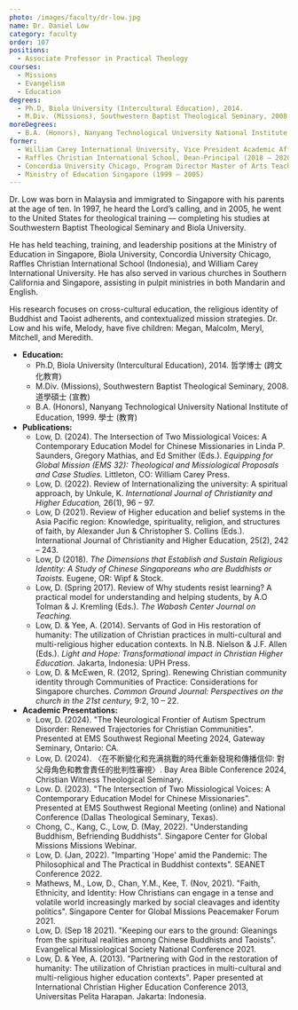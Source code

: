 ```yaml
---
photo: /images/faculty/dr-low.jpg
name: Dr. Daniel Low
category: faculty
order: 107
positions:
  - Associate Professor in Practical Theology
courses:
  - Missions
  - Evangelism
  - Education
degrees:
  - Ph.D, Biola University (Intercultural Education), 2014.
  - M.Div. (Missions), Southwestern Baptist Theological Seminary, 2008.
moreDegrees:
  - B.A. (Honors), Nanyang Technological University National Institute of Education, 1999.
former:
  - William Carey International University, Vice President Academic Affairs (2020 – 2022)
  - Raffles Christian International School, Dean-Principal (2018 – 2020)
  - Concordia University Chicago, Program Director Master of Arts Teaching (2015 – 2018)
  - Ministry of Education Singapore (1999 – 2005)
---
```


Dr. Low was born in Malaysia and immigrated to Singapore with his parents at the age of ten. In 1997, he heard the Lord’s calling, and in 2005, he went to the United States for theological training — completing his studies at Southwestern Baptist Theological Seminary and Biola University.

He has held teaching, training, and leadership positions at the Ministry of Education in Singapore, Biola University, Concordia University Chicago, Raffles Christian International School (Indonesia), and William Carey International University. He has also served in various churches in Southern California and Singapore, assisting in pulpit ministries in both Mandarin and English.

His research focuses on cross-cultural education, the religious identity of Buddhist and Taoist adherents, and contextualized mission strategies. Dr. Low and his wife, Melody, have five children: Megan, Malcolm, Meryl, Mitchell, and Meredith.

- **Education:**
  - Ph.D, Biola University (Intercultural Education), 2014. 哲学博士 (跨文化教育)
  - M.Div. (Missions), Southwestern Baptist Theological Seminary, 2008. 道學碩士 (宣教)
  - B.A. (Honors), Nanyang Technological University National Institute of Education, 1999. 學士 (教育)
- **Publications:**
  - Low, D. (2024). The Intersection of Two Missiological Voices: A Contemporary Education Model for Chinese Missionaries in Linda P. Saunders, Gregory Mathias, and Ed Smither (Eds.). _Equipping for Global Mission (EMS 32): Theological and Missiological Proposals and Case Studies._ Littleton, CO: William Carey Press.
  - Low, D. (2022). Review of Internationalizing the university: A spiritual approach, by Unkule, K. _International Journal of Christianity and Higher Education,_ 26(1), 96 – 97.
  - Low, D (2021). Review of Higher education and belief systems in the Asia Pacific region: Knowledge, spirituality, religion, and structures of faith, by Alexander Jun & Christopher S. Collins (Eds.). International Journal of Christianity and Higher Education, 25(2), 242 – 243.
  - Low, D (2018). _The Dimensions that Establish and Sustain Religious Identity: A Study of Chinese Singaporeans who are Buddhists or Taoists._ Eugene, OR: Wipf & Stock.
  - Low, D. (Spring 2017). Review of Why students resist learning? A practical model for understanding and helping students, by A.O Tolman & J. Kremling (Eds.). _The Wabash Center Journal on Teaching._
  - Low, D. & Yee, A. (2014). Servants of God in His restoration of humanity: The utilization of Christian practices in multi-cultural and multi-religious higher education contexts. In N.B. Nielson & J.F. Allen (Eds.). _Light and Hope: Transformational impact in Christian Higher Education._ Jakarta, Indonesia: UPH Press.
  - Low, D. & McEwen, R. (2012, Spring). Renewing Christian community identity through Communities of Practice: Considerations for Singapore churches. _Common Ground Journal: Perspectives on the church in the 21st century,_ 9:2, 10 – 22.
- **Academic Presentations:**
  - Low, D. (2024). "The Neurological Frontier of Autism Spectrum Disorder: Renewed Trajectories for Christian Communities". Presented at EMS Southwest Regional Meeting 2024, Gateway Seminary, Ontario: CA.
  - Low, D. (2024). 〈在不断變化和充满挑戰的時代重新發現和傳播信仰: 對父母角色和教會責任的批判性審視〉. Bay Area Bible Conference 2024, Christian Witness Theological Seminary. 
  - Low. D. (2023). "The Intersection of Two Missiological Voices: A Contemporary Education Model for Chinese Missionaries". Presented at EMS Southwest Regional Meeting (online) and National Conference (Dallas Theological Seminary, Texas).
  - Chong, C., Kang, C., Low, D. (May, 2022). "Understanding Buddhism, Befriending Buddhists". Singapore Center for Global Missions Missions Webinar.
  - Low, D. (Jan, 2022). "Imparting 'Hope' amid the Pandemic: The Philosophical and The Practical in Buddhist contexts". SEANET Conference 2022.
  - Mathews, M., Low, D., Chan, Y.M., Kee, T. (Nov, 2021). "Faith, Ethnicity, and Identity: How Christians can engage in a tense and volatile world increasingly marked by social cleavages and identity politics". Singapore Center for Global Missions Peacemaker Forum 2021.
  - Low, D. (Sep 18 2021). "Keeping our ears to the ground: Gleanings from the spiritual realities among Chinese Buddhists and Taoists". Evangelical Missiological Society National Conference 2021.
  - Low, D. & Yee, A. (2013). "Partnering with God in the restoration of humanity: The utilization of Christian practices in multi-cultural and multi-religious higher education contexts". Paper presented at International Christian Higher Education Conference 2013, Universitas Pelita Harapan. Jakarta: Indonesia.
